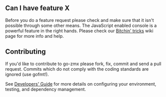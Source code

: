 ## Can I have feature X

Before you do a feature request please check and make sure that it isn't possible
through some other means. The JavaScript enabled console is a powerful feature
in the right hands. Please check our [Bitchin' tricks](https://github.com/Zamolxes-ZMX/go-zmx/wiki/bitchin-tricks) wiki page for more info
and help.

## Contributing

If you'd like to contribute to go-zmx please fork, fix, commit and
send a pull request. Commits which do not comply with the coding standards
are ignored (use gofmt!).

See [Developers' Guide](https://github.com/Zamolxes-ZMX/go-zmx/wiki/Developers'-Guide)
for more details on configuring your environment, testing, and
dependency management.
